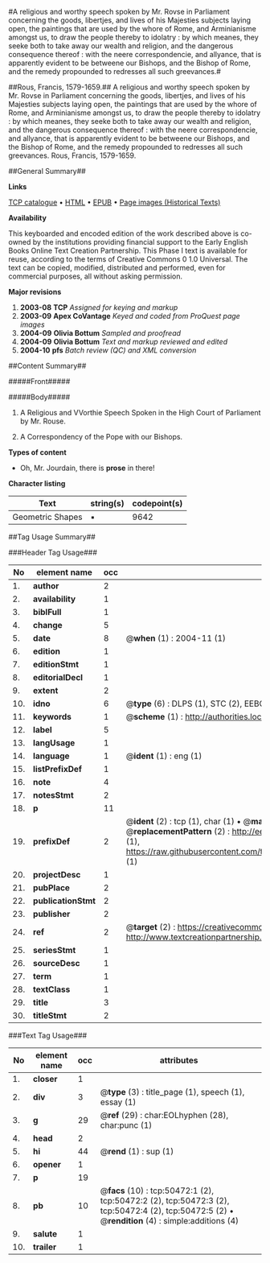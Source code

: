 #A religious and worthy speech spoken by Mr. Rovse in Parliament concerning the goods, libertjes, and lives of his Majesties subjects laying open, the paintings that are used by the whore of Rome, and Arminianisme amongst us, to draw the people thereby to idolatry : by which meanes, they seeke both to take away our wealth and religion, and the dangerous consequence thereof : with the neere correspondencie, and allyance, that is apparently evident to be betweene our Bishops, and the Bishop of Rome, and the remedy propounded to redresses all such greevances.#

##Rous, Francis, 1579-1659.##
A religious and worthy speech spoken by Mr. Rovse in Parliament concerning the goods, libertjes, and lives of his Majesties subjects laying open, the paintings that are used by the whore of Rome, and Arminianisme amongst us, to draw the people thereby to idolatry : by which meanes, they seeke both to take away our wealth and religion, and the dangerous consequence thereof : with the neere correspondencie, and allyance, that is apparently evident to be betweene our Bishops, and the Bishop of Rome, and the remedy propounded to redresses all such greevances.
Rous, Francis, 1579-1659.

##General Summary##

**Links**

[TCP catalogue](http://www.ota.ox.ac.uk/tcp/)  • 
[HTML](http://tei.it.ox.ac.uk/tcp/Texts-HTML/free/A57/A57699.html)  • 
[EPUB](http://tei.it.ox.ac.uk/tcp/Texts-EPUB/free/A57/A57699.epub) • 
[Page images (Historical Texts)](https://data.historicaltexts.jisc.ac.uk/view?pubId=eebo-11893428e&pageId=eebo-11893428e-50472-1)

**Availability**

This keyboarded and encoded edition of the
	       work described above is co-owned by the institutions
	       providing financial support to the Early English Books
	       Online Text Creation Partnership. This Phase I text is
	       available for reuse, according to the terms of Creative
	       Commons 0 1.0 Universal. The text can be copied,
	       modified, distributed and performed, even for
	       commercial purposes, all without asking permission.

**Major revisions**

1. __2003-08__ __TCP__ *Assigned for keying and markup*
1. __2003-09__ __Apex CoVantage__ *Keyed and coded from ProQuest page images*
1. __2004-09__ __Olivia Bottum__ *Sampled and proofread*
1. __2004-09__ __Olivia Bottum__ *Text and markup reviewed and edited*
1. __2004-10__ __pfs__ *Batch review (QC) and XML conversion*

##Content Summary##

#####Front#####

#####Body#####

1. A Religious and VVorthie Speech Spoken in the High Court of Parliament by Mr. Rouse.

1. A Correspondency of the Pope with our Bishops.

**Types of content**

  * Oh, Mr. Jourdain, there is **prose** in there!

**Character listing**


|Text|string(s)|codepoint(s)|
|---|---|---|
|Geometric Shapes|▪|9642|

##Tag Usage Summary##

###Header Tag Usage###

|No|element name|occ|attributes|
|---|---|---|---|
|1.|__author__|2||
|2.|__availability__|1||
|3.|__biblFull__|1||
|4.|__change__|5||
|5.|__date__|8| @__when__ (1) : 2004-11 (1)|
|6.|__edition__|1||
|7.|__editionStmt__|1||
|8.|__editorialDecl__|1||
|9.|__extent__|2||
|10.|__idno__|6| @__type__ (6) : DLPS (1), STC (2), EEBO-CITATION (1), OCLC (1), VID (1)|
|11.|__keywords__|1| @__scheme__ (1) : http://authorities.loc.gov/ (1)|
|12.|__label__|5||
|13.|__langUsage__|1||
|14.|__language__|1| @__ident__ (1) : eng (1)|
|15.|__listPrefixDef__|1||
|16.|__note__|4||
|17.|__notesStmt__|2||
|18.|__p__|11||
|19.|__prefixDef__|2| @__ident__ (2) : tcp (1), char (1)  •  @__matchPattern__ (2) : ([0-9\-]+):([0-9IVX]+) (1), (.+) (1)  •  @__replacementPattern__ (2) : http://eebo.chadwyck.com/downloadtiff?vid=$1&page=$2 (1), https://raw.githubusercontent.com/textcreationpartnership/Texts/master/tcpchars.xml#$1 (1)|
|20.|__projectDesc__|1||
|21.|__pubPlace__|2||
|22.|__publicationStmt__|2||
|23.|__publisher__|2||
|24.|__ref__|2| @__target__ (2) : https://creativecommons.org/publicdomain/zero/1.0/ (1), http://www.textcreationpartnership.org/docs/. (1)|
|25.|__seriesStmt__|1||
|26.|__sourceDesc__|1||
|27.|__term__|1||
|28.|__textClass__|1||
|29.|__title__|3||
|30.|__titleStmt__|2||


###Text Tag Usage###

|No|element name|occ|attributes|
|---|---|---|---|
|1.|__closer__|1||
|2.|__div__|3| @__type__ (3) : title_page (1), speech (1), essay (1)|
|3.|__g__|29| @__ref__ (29) : char:EOLhyphen (28), char:punc (1)|
|4.|__head__|2||
|5.|__hi__|44| @__rend__ (1) : sup (1)|
|6.|__opener__|1||
|7.|__p__|19||
|8.|__pb__|10| @__facs__ (10) : tcp:50472:1 (2), tcp:50472:2 (2), tcp:50472:3 (2), tcp:50472:4 (2), tcp:50472:5 (2)  •  @__rendition__ (4) : simple:additions (4)|
|9.|__salute__|1||
|10.|__trailer__|1||
